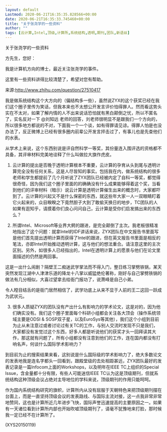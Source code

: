 ```yaml
---
layout: default
Lastmod: 2020-06-21T16:35:35.828566+00:00
date: 2020-06-21T16:35:33.745460+00:00
title: "关于张尧学的一些资料"
author: ""
tags: [云计算,Intel,顶级,计算所,系统结构,透明,期刊,团队,新语丝]
---
```


关于张尧学的一些资料

方先生，您好：

我是计算机方向的博士，最近关注张尧学的事件。

这里有一些资料讲得比较清楚了，希望对您有帮助。

来源:http://www.zhihu.com/question/27510417

我是做系统结构这个大方向的（偏结构多一些），虽然说ZYX的这个获奖已经在我们这个圈子里传为笑话，但我本来也不太想公开发言评价怕得罪人。然而看这势头实在不太对，如果了解内情的人不出来说话恐怕就有黑白颠倒之忧，所以不匿名了，实名反对一下 @刘知远 老师的回答，刘老师很明显不是跟我们一个方向的，所以很多地方都说的不对，下面我一个一个谈，如有得罪请见谅。得罪人怕是也没办法了，反正微博上已经有很多圈内前辈公开发言抨击过了，有事儿也是先查他们的水表。

从学术上来说，这个东西别说是评自然科学一等奖，其份量连入围评选的资格都不具备，其评审材料完美地诠释了什么叫做拉大旗作虎皮。

1. 云计算的提出是否晚于透明计算根本不重要，云计算的孕育从头到尾与透明计算完全没有任何关系，这是人尽皆知的事实。包括我在内，做系统结构的很多老师和学生都提前了几个月听说了ZYX团队已经被内定了自科一等奖，都觉得很奇怪，因为我们这个圈子里面的的确确没有什么成果能够得着这个奖，当看到他们的评审材料（暗示）说云计算是透明计算催生出来的概念时，大家都吓到了。云计算的兴起又不是什么保密的东西，就这些年大家一人一双眼睛盯着它火起来的，众目睽睽之下竟然胆子大到了敢偷天换日的地步，TC团队的人如果有逛知乎，请摸着你们良心问问自己，云计算是受你们启发搞出来的东西么？

2. 所谓Intel、Microsoft等业界大鳄的跟进，是完全颠倒了主次。我老板很精准地指出了这个问题：就拿Intel的IDF讲话来说，ZYX团队在中文报告书里面写是他们首先提出透明计算而获得了Intel的跟进，但在英文报告书里面是相反的笔法，亦即Intel开始推动透明计算，这与他们的想法重合。请注意这里的主次区别。另外，如很多人已经指出的，Intel在透明计算上的愿景与他们在论文里面描述的仍然是两回事。

这是一出什么闹剧？隔壁王二痴迷武学掌法而不得入门，整日练习掌劈铁锅，某天突然发现江湖中人津津乐道的降龙十八掌以威猛绝伦著称，刚好与自己掌劈铁锅的做法有几分相似，大喜过望拿去给衙门报功了，说萧峰是自己小弟。

令人瞠目结舌的是衙门居然相信了，武学功底上从来不显于人前的王二这回一跃成为武状元。

3. 很多人质疑ZYX的团队没有产出什么有影响力的学术论文，这是对的，因为他们确实没有。我们这个圈子里面每个科研小组都会关注各大顶会（操作系统领域主要是ODSI & SOSP双子星，以及EuroSys等其他），我们这个小组到目前为止从未注意过或者讨论过有关TC的工作，与别人交流时发现不只是我们，大家都没有发觉过这个东西，好多人都是听说他们的获奖才头一回拜读其大作，那这就有问题了，所有小组都没有注意到他们的工作，连在国内都没有打响名声，何谈什么国际学术影响力？

到目前为止的搜索结果来看，这别说是什么国际级的学术影响力了，绝大多数论文的发表地我是连名字都头一回看到，跟殿堂级的去处相距甚远，ZYX团队最好的发表记录是一篇Infocom上面的Workshops，以及明年在IEEE TC上组织的Special Issue，含金量都十分有限，有些人可能迷信IEEE TC认为这是顶级期刊，但就系统结构这种顶级会议占绝对主导地位的学科来说，顶级期刊的作用只能呵呵。

作为国内系统结构研究的旗帜，计算所内从没有屈服于天朝特色来把顶级期刊摆在台面上，而是一直坚持顶级会议的发表路线、与国际主流对接，这一点我非常非常地赞同，这也是计算所近几年进步飞快，国际声誉迅速提高的主要原因之一。如果有一天诸位看到计算所内部也开始吹嘘顶级期刊了，请毫不犹豫地来打脸，那时候我一定已经不在计算所了。

(XYS20150119)

